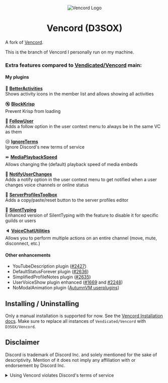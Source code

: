 <div align="center">

![Vencord Logo](https://github.com/D3SOX/vencord-userplugins/assets/24937357/f5c06f0e-9d8c-4cca-b990-953d675ec71d)
# Vencord (D3SOX)

</div>

A fork of [Vencord](https://github.com/Vendicated/Vencord).

This is the branch of Vencord I personally run on my machine.

### Extra features compared to [Vendicated/Vencord](https://github.com/Vendicated/Vencord) main:

#### My plugins

🎡 [**BetterActivities**](./src/plugins-extra/betterActivities)  
Shows activity icons in the member list and allows showing all activities

🔇 [**BlockKrisp**](./src/plugins-extra/blockKrisp)  
Prevent Krisp from loading

🤝 [**FollowUser**](./src/plugins-extra/followUser)  
Adds a follow option in the user context menu to always be in the same VC as them

😒 [**IgnoreTerms**](./src/plugins-extra/ignoreTerms)  
Ignore Discord's new terms of service

⏩ [**MediaPlaybackSpeed**](./src/plugins-extra/mediaPlaybackSpeed)  
Allows changing the (default) playback speed of media embeds

🔔 [**NotifyUserChanges**](./src/plugins-extra/notifyUserChanges)  
Adds a notify option in the user context menu to get notified when a user changes voice channels or online status

👤 [**ServerProfilesToolbox**](./src/plugins-extra/serverProfilesToolbox)  
Adds a copy/paste/reset button to the server profiles editor

🤫 [**SilentTyping**](./src/plugins-extra/silentTyping)  
Enhanced version of SilentTyping with the feature to disable it for specific guilds or users

🔈 [**VoiceChatUtilities**](./src/plugins-extra/voiceChatUtilities)  
Allows you to perform multiple actions on an entire channel (move, mute, disconnect, etc.)

#### Other enhancements

- YouTubeDescription plugin ([#2427](https://github.com/Vendicated/Vencord/pull/2427))
- DefaultStatusForever plugin ([#2636](https://github.com/Vendicated/Vencord/pull/2636))
- SimplifiedProfileNotes plugin ([#2635](https://github.com/Vendicated/Vencord/pull/2635))
- UserVoiceShow plugin enhanced ([#1669](https://github.com/Vendicated/Vencord/pull/1669) and [#2248](https://github.com/Vendicated/Vencord/pull/2248))
- NoModalAnimation plugin ([AutumnVM userplugins](https://github.com/AutumnVN/userplugins/))

## Installing / Uninstalling

Only a manual installation is supported for now. See the [Vencord Installation docs](https://docs.vencord.dev/installing/). Make sure to replace all instances of `Vendicated/Vencord` with `D3SOX/Vencord`.

## Disclaimer

Discord is trademark of Discord Inc. and solely mentioned for the sake of descriptivity.
Mention of it does not imply any affiliation with or endorsement by Discord Inc.

<details>
<summary>Using Vencord violates Discord's terms of service</summary>

Client modifications are against Discord’s Terms of Service.

However, Discord is pretty indifferent about them and there are no known cases of users getting banned for using client mods! So you should generally be fine as long as you don’t use any plugins that implement abusive behaviour. But no worries, all inbuilt plugins are safe to use!

Regardless, if your account is very important to you and it getting disabled would be a disaster for you, you should probably not use any client mods (not exclusive to Vencord), just to be safe

Additionally, make sure not to post screenshots with Vencord in a server where you might get banned for it

</details>
